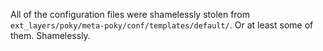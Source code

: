 All of the configuration files were shamelessly stolen from `ext_layers/poky/meta-poky/conf/templates/default/`. Or at least some of them. Shamelessly.
